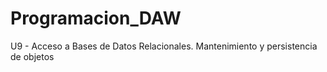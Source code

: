 # Programacion_DAW
U9 - Acceso a Bases de Datos Relacionales. Mantenimiento y persistencia de objetos
